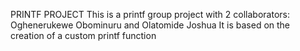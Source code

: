 PRINTF PROJECT
This is a printf group project with 2 collaborators: Oghenerukewe Obominuru and Olatomide Joshua
It is based on the creation of a custom printf function
